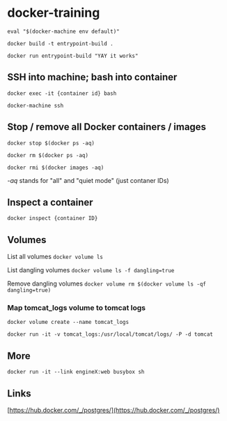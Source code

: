 # docker-training

`eval "$(docker-machine env default)"`

`docker build -t entrypoint-build .`

`docker run entrypoint-build "YAY it works"`

## SSH into machine; bash into container

`docker exec -it {container id} bash`

`docker-machine ssh`

## Stop / remove all Docker containers / images

`docker stop $(docker ps -aq)`

`docker rm $(docker ps -aq)`

`docker rmi $(docker images -aq)`

_-aq_ stands for "all" and "quiet mode" (just contaner IDs)

## Inspect a container

`docker inspect {container ID}`

## Volumes

List all volumes `docker volume ls`

List dangling volumes `docker volume ls -f dangling=true`

Remove dangling volumes `docker volume rm $(docker volume ls -qf dangling=true)`

### Map tomcat_logs volume to tomcat logs

`docker volume create --name tomcat_logs`

`docker run -it -v tomcat_logs:/usr/local/tomcat/logs/ -P -d tomcat`

## More

`docker run -it --link engineX:web busybox sh`

## Links

[https://hub.docker.com/_/postgres/](https://hub.docker.com/_/postgres/)
